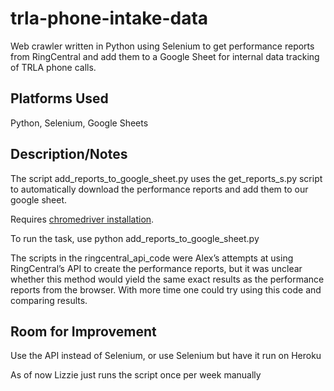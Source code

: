 # trla-phone-intake-data
Web crawler written in Python using Selenium to get performance reports from RingCentral and add them to a Google Sheet for internal data tracking of TRLA phone calls.


## Platforms Used 

Python, Selenium, Google Sheets 

## Description/Notes 

The script add_reports_to_google_sheet.py uses the get_reports_s.py script to automatically download the performance reports and add them to our google sheet. 

Requires [chromedriver installation](https://chromedriver.chromium.org/downloads). 

To run the task, use python add_reports_to_google_sheet.py 

The scripts in the ringcentral_api_code were Alex’s attempts at using RingCentral’s API to create the performance reports, but it was unclear whether this method would yield the same exact results as the performance reports from the browser. With more time one could try using this code and comparing results. 

## Room for Improvement 

Use the API instead of Selenium, or use Selenium but have it run on Heroku  

As of now Lizzie just runs the script once per week manually 
